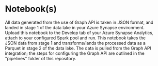# Notebook(s)

All data generated from the use of Graph API is taken in JSON format, and landed in stage 1 of the data lake in your Azure Synapse environment. Upload this notebook to the Develop tab of your Azure Synapse Analytics, attach to your configured Spark pool and run. This notebook takes the JSON data from stage 1 and transforms/lands the processed data as a Parquet in stage 2 of the data lake. The data is pulled from the Graph API integration; the steps for configuring the Graph API are outlined in the "pipelines" folder of this repository. 
